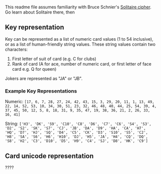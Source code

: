 This readme file assumes familiarity with Bruce Schnier's [Solitaire cipher](https://www.schneier.com/cryptography/solitaire/). Go learn about Solitaire there, then 

## Key representation
Key can be represented as a list of numeric card values (1 to 54 inclusive), or as a list of human-friendly string values. These string values contain two characters:
1. First letter of suit of card (e.g. C for clubs)
2. Rank of card (A for ace, number of numeric card, or first letter of face card e.g. Q for queen)

Jokers are represented as "JA" or "JB".

### Example Key Representations
Numeric:
`[17, 6, 7, 28, 27, 24, 42, 43, 15, 3, 29, 20, 11, 1, 13, 49, 22, 14, 52, 53, 10, 34, 30, 51, 23, 32, 46, 48, 40, 44, 25, 54, 39, 4, 37, 45, 50, 12, 5, 8, 18, 31, 9, 35, 47, 19, 38, 36, 21, 2, 26, 33, 16, 41]`

String:
`['H3', 'DK', 'S9', 'C10', 'C8', 'D6', 'C7', 'C6', 'S4', 'S3', 'D2', 'S2', 'SK', 'S7', 'CJ', 'JB', 'DA', 'D9', 'HA', 'CA', 'H7', 'HQ', 'D7', 'HJ', 'SQ', 'D4', 'C5', 'CK', 'D3', 'S10', 'S5', 'C2', 'H8', 'SA', 'S6', 'H6', 'H10', 'DJ', 'H5', 'JA', 'H4', 'CQ', 'DQ', 'S8', 'H2', 'C3', 'D10', 'D5', 'H9', 'C4', 'SJ', 'D8', 'HK', 'C9']`

## Card unicode representation
????